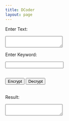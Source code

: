 ```yaml
---
title: DCoder
layout: page
---
```



Enter Text:

<textarea id="message"></textarea>

Enter Keyword:

<input id="keyword" type="text"><br><br>

<button onclick="process('encrypt')">Encrypt</button>
<button onclick="process('decrypt')">Decrypt</button><br><br>

Result:

<textarea id="output"></textarea>

<script src="assets/js/decoder.js"></script>
